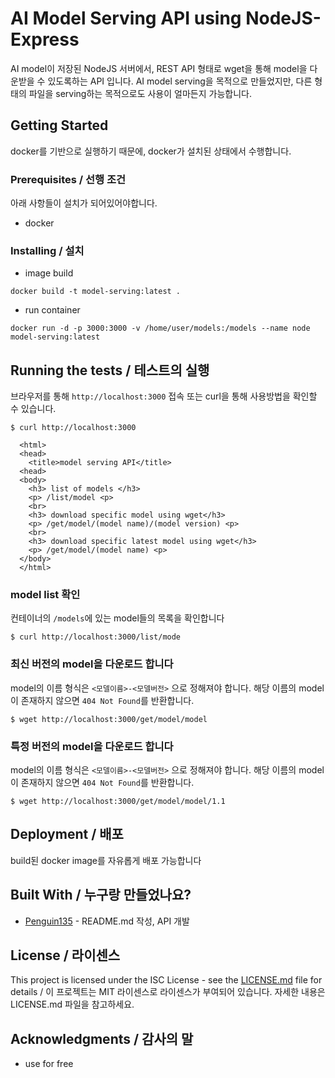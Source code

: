 # AI Model Serving API using NodeJS-Express

AI model이 저장된 NodeJS 서버에서, REST API 형태로 wget을 통해 model을 다운받을 수 있도록하는 API 입니다.
AI model serving을 목적으로 만들었지만, 다른 형태의 파일을 serving하는 목적으로도 사용이 얼마든지 가능합니다.

## Getting Started

docker를 기반으로 실행하기 때문에, docker가 설치된 상태에서 수행합니다.

### Prerequisites / 선행 조건

아래 사항들이 설치가 되어있어야합니다.

- docker

### Installing / 설치

- image build

```
docker build -t model-serving:latest .
```

- run container

```
docker run -d -p 3000:3000 -v /home/user/models:/models --name node model-serving:latest
```


## Running the tests / 테스트의 실행

브라우저를 통해 `http://localhost:3000` 접속 또는 curl을 통해 사용방법을 확인할 수 있습니다.

```
$ curl http://localhost:3000

  <html>
  <head>
    <title>model serving API</title>
  <head>
  <body>
    <h3> list of models </h3>
    <p> /list/model <p>
    <br>
    <h3> download specific model using wget</h3>
    <p> /get/model/(model name)/(model version) <p>
    <br>
    <h3> download specific latest model using wget</h3>
    <p> /get/model/(model name) <p>
  </body>
  </html>
```

### model list 확인

컨테이너의 `/models`에 있는 model들의 목록을 확인합니다

```
$ curl http://localhost:3000/list/mode
```

### 최신 버전의 model을 다운로드 합니다

model의 이름 형식은 `<모델이름>-<모델버전>` 으로 정해져야 합니다.
해당 이름의 model이 존재하지 않으면 `404 Not Found`를 반환합니다.

```
$ wget http://localhost:3000/get/model/model
```

### 특정 버전의 model을 다운로드 합니다

model의 이름 형식은 `<모델이름>-<모델버전>` 으로 정해져야 합니다.
해당 이름의 model이 존재하지 않으면 `404 Not Found`를 반환합니다.

```
$ wget http://localhost:3000/get/model/model/1.1
```

## Deployment / 배포

build된 docker image를 자유롭게 배포 가능합니다

## Built With / 누구랑 만들었나요?

* [Penguin135](https://github.com/Penguin135) - README.md 작성, API 개발

## License / 라이센스

This project is licensed under the ISC License - see the [LICENSE.md](https://github.com/CBNU-DCLab/dev-env-providing/blob/main/serving-model/LICENSE.md) file for details / 이 프로젝트는 MIT 라이센스로 라이센스가 부여되어 있습니다. 자세한 내용은 LICENSE.md 파일을 참고하세요.

## Acknowledgments / 감사의 말

* use for free
